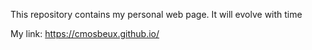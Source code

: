 This repository contains my personal web page. It will evolve with time

My link: https://cmosbeux.github.io/
